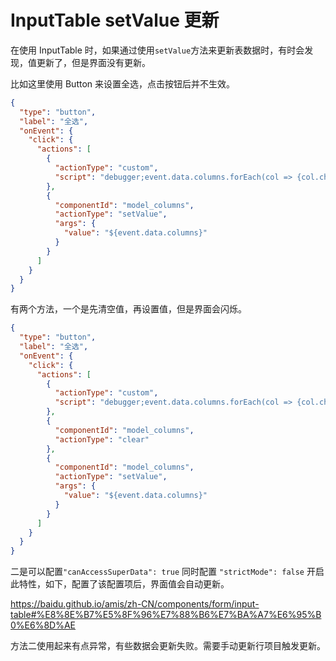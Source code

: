 # InputTable setValue 更新

在使用 InputTable 时，如果通过使用`setValue`方法来更新表数据时，有时会发现，值更新了，但是界面没有更新。

比如这里使用 Button 来设置全选，点击按钮后并不生效。

```json
{
  "type": "button",
  "label": "全选",
  "onEvent": {
    "click": {
      "actions": [
        {
          "actionType": "custom",
          "script": "debugger;event.data.columns.forEach(col => {col.checked = true});\n\n"
        },
        {
          "componentId": "model_columns",
          "actionType": "setValue",
          "args": {
            "value": "${event.data.columns}"
          }
        }
      ]
    }
  }
}
```

有两个方法，一个是先清空值，再设置值，但是界面会闪烁。

```json
{
  "type": "button",
  "label": "全选",
  "onEvent": {
    "click": {
      "actions": [
        {
          "actionType": "custom",
          "script": "debugger;event.data.columns.forEach(col => {col.checked = true});\n\n"
        },
        {
          "componentId": "model_columns",
          "actionType": "clear"
        },
        {
          "componentId": "model_columns",
          "actionType": "setValue",
          "args": {
            "value": "${event.data.columns}"
          }
        }
      ]
    }
  }
}
```

二是可以配置`"canAccessSuperData": true` 同时配置 `"strictMode": false` 开启此特性，如下，配置了该配置项后，界面值会自动更新。

https://baidu.github.io/amis/zh-CN/components/form/input-table#%E8%8E%B7%E5%8F%96%E7%88%B6%E7%BA%A7%E6%95%B0%E6%8D%AE

方法二使用起来有点异常，有些数据会更新失败。需要手动更新行项目触发更新。
